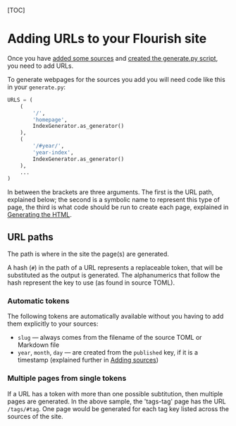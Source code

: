 [TOC]

# Adding URLs to your Flourish site

Once you have [added some sources](/adding-sources/) and [created the
generate.py script](/generating-output/), you need to add URLs.


To generate webpages for the sources you add you will need code like this in
your `generate.py`:

```python
URLS = (
    (
        '/',
        'homepage',
        IndexGenerator.as_generator()
    ),
    (
        '/#year/',
        'year-index',
        IndexGenerator.as_generator()
    ),
    ...
)
```

In between the brackets are three arguments. The first is the URL path,
explained below; the second is a symbolic name to represent this type of page,
the third is what code should be run to create each page, explained in
[Generating the HTML](/generating-html/).


## URL paths

The path is where in the site the page(s) are generated. 

A hash (`#`) in the path of a URL represents a replaceable token, that will be
substituted as the output is generated. The alphanumerics that follow the hash
represent the key to use (as found in source TOML). 

### Automatic tokens

The following tokens are automatically available without you having to add
them explicitly to your sources:

  * `slug` — always comes from the filename of the source TOML or
    Markdown file
  * `year`, `month`, `day` — are created from the `published` key, if it
    is a timestamp (explained further in [Adding sources](/adding-sources/))

### Multiple pages from single tokens

If a URL has a token with more than one possible subtitution, then multiple
pages are generated. In the above sample, the 'tags-tag' page has the URL
`/tags/#tag`. One page would be generated for each tag key listed across the
sources of the site.
